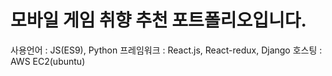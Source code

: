 # 모바일 게임 취향 추천 포트폴리오입니다.

사용언어 : JS(ES9), Python
프레임워크 : React.js, React-redux, Django
호스팅 : AWS EC2(ubuntu)
